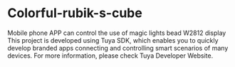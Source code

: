 # Colorful-rubik-s-cube
Mobile phone APP can control the use of magic lights bead W2812 display
This project is developed using Tuya SDK, which enables you to quickly develop branded apps connecting and controlling smart scenarios of many devices.
For more information, please check Tuya Developer Website.
